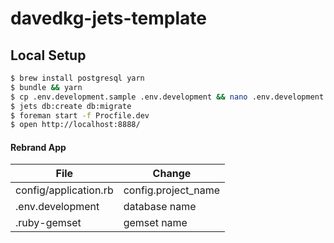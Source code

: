 # davedkg-jets-template

## Local Setup

```bash
$ brew install postgresql yarn
$ bundle && yarn
$ cp .env.development.sample .env.development && nano .env.development
$ jets db:create db:migrate
$ foreman start -f Procfile.dev
$ open http://localhost:8888/
```

#### Rebrand App

| File | Change |
| --- | --- |
| config/application.rb | config.project_name |
| .env.development | database name |
| .ruby-gemset | gemset name |